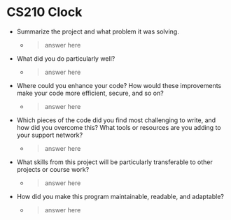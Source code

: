 # CS210 Clock

- Summarize the project and what problem it was solving.
  - >answer here

- What did you do particularly well?
  - >answer here

- Where could you enhance your code? How would these improvements make your code more efficient, secure, and so on?
  - >answer here

- Which pieces of the code did you find most challenging to write, and how did you overcome this? What tools or resources are you adding to your support network?
  - >answer here

- What skills from this project will be particularly transferable to other projects or course work?
  - >answer here
  
- How did you make this program maintainable, readable, and adaptable?
  - >answer here
